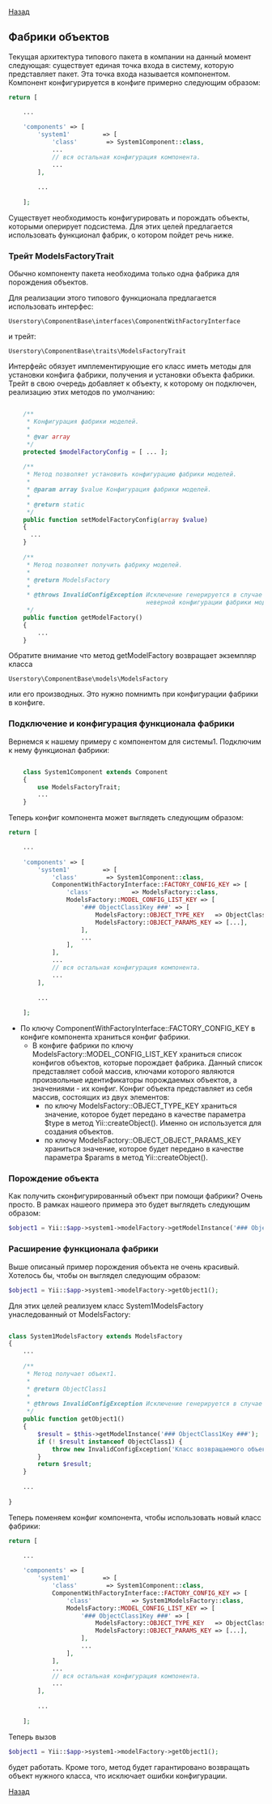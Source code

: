 [Назад](/README.md)
## Фабрики объектов
Текущая архитектура типового пакета в компании на данный момент следующая:
существует единая точка входа в систему, которую представляет пакет.
Эта точка входа называется компонентом. Компонент конфигурируется в конфиге примерно
следующим образом:

```php
return [

    ...
    
    'components' => [
        'system1'         => [
            'class'        => System1Component::class,
            ...
            // вся остальная конфигурация компонента.
            ...
        ],
        
        ...
        
    ];
```

Существует необходимость конфигурировать и порождать объекты, 
которыми оперирует подсистема. Для этих целей предлагается 
использовать функционал фабрик, о котором пойдет речь ниже.

### Трейт ModelsFactoryTrait

Обычно компоненту пакета необходима только одна фабрика 
для порождения объектов.

Для реализации этого типового функционала предлагается использовать интерфес:
```
Userstory\ComponentBase\interfaces\ComponentWithFactoryInterface
```
и трейт:
```
Userstory\ComponentBase\traits\ModelsFactoryTrait
```
Интерфейс обязует имплементирующие его класс иметь методы для 
установки конфига фабрики, получения и установки объекта фабрики.
Трейт в свою очередь добавляет к объекту, к которому он подключен,
реализацию этих методов по умолчанию:
                                  
```php

    /**
     * Конфигурация фабрики моделей.
     *
     * @var array
     */
    protected $modelFactoryConfig = [ ... ];
    
    /**
     * Метод позволяет установить конфигурацию фабрики моделей.
     *
     * @param array $value Конфигурация фабрики моделей.
     *
     * @return static
     */
    public function setModelFactoryConfig(array $value)
    {
      ...
    }
    
    /**
     * Метод позволяет получить фабрику моделей.
     *
     * @return ModelsFactory
     *
     * @throws InvalidConfigException Исключение генерируется в случае 
                                      неверной конфигурации фабрики моделей.
     */
    public function getModelFactory()
    {
        ...
    }

```
Обратите внимание что метод getModelFactory возвращает экземпляр класса 
```
Userstory\ComponentBase\models\ModelsFactory
```
или его производных. Это нужно помнимть при конфигурации фабрики в конфиге.

### Подключение и конфигурация функционала фабрики

Вернемся к нашему примеру с компонентом для системы1. Подключим к нему функционал фабрики:

```php

    class System1Component extends Component
    {
        use ModelsFactoryTrait;    
        ...
    }

```

Теперь конфиг компонента может выглядеть следующим образом:
```php
return [

    ...
    
    'components' => [
        'system1'         => [
            'class'        => System1Component::class,
            ComponentWithFactoryInterface::FACTORY_CONFIG_KEY => [
                'class'           => ModelsFactory::class,
                ModelsFactory::MODEL_CONFIG_LIST_KEY => [
                    '### ObjectClass1Key ###' => [
                        ModelsFactory::OBJECT_TYPE_KEY   => ObjectClass1::class,
                        ModelsFactory::OBJECT_PARAMS_KEY => [...],
                    ],
                    ...                    
                ],
            ],
            ...
            // вся остальная конфигурация компонента.
            ...
        ],
        
        ...
        
    ];
```

- По ключу ComponentWithFactoryInterface::FACTORY_CONFIG_KEY в конфиге компонента
храниться конфиг фабрики.
    - В конфиге фабрики по ключу ModelsFactory::MODEL_CONFIG_LIST_KEY
храниться список конфигов объектов, которые порождает фабрика. 
Данный список представляет собой массив, ключами которого являются
произвольные идентификаторы порождаемых объектов, а значениями - их конфиг.
Конфиг объекта представляет из себя массив, состоящих из двух элементов:
        - по ключу ModelsFactory::OBJECT_TYPE_KEY храниться значение, которое будет передано в качестве параметра $type в метод Yii::createObject(). Именно он используется для создания объектов. 
        - по ключу ModelsFactory::OBJECT_OBJECT_PARAMS_KEY храниться значение, которое будет передано в качестве параметра $params в метод Yii::createObject().

### Порождение объекта

Как получить сконфигурированный объект при помощи фабрики? Очень просто.
В рамках нашеого примера это будет выглядеть следующим образом:

```php
$object1 = Yii::$app->system1->modelFactory->getModelInstance('### ObjectClass1Key ###');
```

### Расширение функционала фабрики

Выше описаный пример порождения объекта не очень красивый.
Хотелось бы, чтобы он выглядел следующим образом:

```php
$object1 = Yii::$app->system1->modelFactory->getObject1();
```

Для этих целей реализуем класс System1ModelsFactory унаследованный от ModelsFactory:

```php

class System1ModelsFactory extends ModelsFactory
{
    ...
    
    /**
     * Метод получает объект1.
     *
     * @return ObjectClass1
     *
     * @throws InvalidConfigException Исключение генерируется в случае проблем при создании объекта-модели.
     */
    public function getObject1()
    {
        $result = $this->getModelInstance('### ObjectClass1Key ###');
        if (! $result instanceof ObjectClass1) {
            throw new InvalidConfigException('Класс возвращаемого объекта должен быть производной от ' . ObjectClass1::class);
        }
        return $result;
    }
    
    ...
    
}

```

Теперь поменяем конфиг компонента, чтобы использовать новый класс фабрики:
```php
return [

    ...
    
    'components' => [
        'system1'         => [
            'class'        => System1Component::class,
            ComponentWithFactoryInterface::FACTORY_CONFIG_KEY => [
                'class'           => System1ModelsFactory::class,
                ModelsFactory::MODEL_CONFIG_LIST_KEY => [
                    '### ObjectClass1Key ###' => [
                        ModelsFactory::OBJECT_TYPE_KEY   => ObjectClass1::class,
                        ModelsFactory::OBJECT_PARAMS_KEY => [...],
                    ],
                    ...                    
                ],
            ],
            ...
            // вся остальная конфигурация компонента.
            ...
        ],
        
        ...
        
    ];
```
Теперь вызов
```php
$object1 = Yii::$app->system1->modelFactory->getObject1();
```
будет работать. Кроме того, метод будет гарантировано возвращать объект нужного 
класса, что исключает ошибки конфигурации.

[Назад](/README.md)